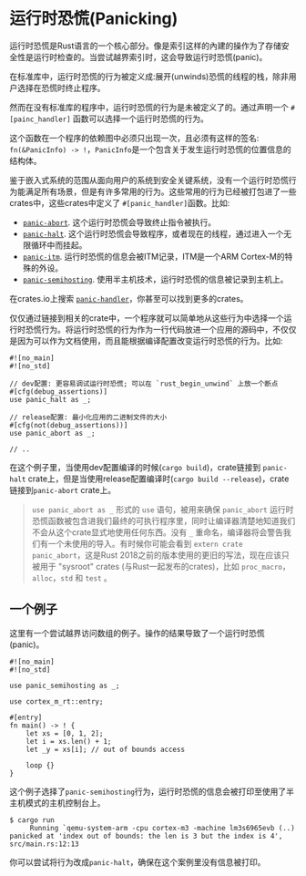 # 运行时恐慌(Panicking)

运行时恐慌是Rust语言的一个核心部分。像是索引这样的內建的操作为了存储安全性是运行时检查的。当尝试越界索引时，这会导致运行时恐慌(panic)。

在标准库中，运行时恐慌的行为被定义成:展开(unwinds)恐慌的线程的栈，除非用户选择在恐慌时终止程序。

然而在没有标准库的程序中，运行时恐慌的行为是未被定义了的。通过声明一个 `#[painc_handler]` 函数可以选择一个运行时恐慌的行为。

这个函数在一个程序的依赖图中必须只出现一次，且必须有这样的签名: `fn(&PanicInfo) -> !`，`PanicInfo`是一个包含关于发生运行时恐慌的位置信息的结构体。

[`PanicInfo`]: https://doc.rust-lang.org/core/panic/struct.PanicInfo.html

鉴于嵌入式系统的范围从面向用户的系统到安全关键系统，没有一个运行时恐慌行为能满足所有场景，但是有许多常用的行为。这些常用的行为已经被打包进了一些crates中，这些crates中定义了 `#[panic_handler]`函数。比如:

- [`panic-abort`]. 这个运行时恐慌会导致终止指令被执行。
- [`panic-halt`]. 这个运行时恐慌会导致程序，或者现在的线程，通过进入一个无限循环中而挂起。
- [`panic-itm`]. 运行时恐慌的信息会被ITM记录，ITM是一个ARM Cortex-M的特殊的外设。
- [`panic-semihosting`]. 使用半主机技术，运行时恐慌的信息被记录到主机上。

[`panic-abort`]: https://crates.io/crates/panic-abort
[`panic-halt`]: https://crates.io/crates/panic-halt
[`panic-itm`]: https://crates.io/crates/panic-itm
[`panic-semihosting`]: https://crates.io/crates/panic-semihosting

在crates.io上搜索 [`panic-handler`]，你甚至可以找到更多的crates。

[`panic-handler`]: https://crates.io/keywords/panic-handler

仅仅通过链接到相关的crate中，一个程序就可以简单地从这些行为中选择一个运行时恐慌行为。将运行时恐慌的行为作为一行代码放进一个应用的源码中，不仅仅是因为可以作为文档使用，而且能根据编译配置改变运行时恐慌的行为。比如:

``` rust,ignore
#![no_main]
#![no_std]

// dev配置: 更容易调试运行时恐慌; 可以在 `rust_begin_unwind` 上放一个断点
#[cfg(debug_assertions)]
use panic_halt as _;

// release配置: 最小化应用的二进制文件的大小
#[cfg(not(debug_assertions))]
use panic_abort as _;

// ..
```

在这个例子里，当使用dev配置编译的时候(`cargo build`)，crate链接到 `panic-halt` crate上，但是当使用release配置编译时(`cargo build --release`)，crate链接到`panic-abort` crate上。

> `use panic_abort as _` 形式的 `use` 语句，被用来确保 `panic_abort` 运行时恐慌函数被包含进我们最终的可执行程序里，同时让编译器清楚地知道我们不会从这个crate显式地使用任何东西。没有 `_` 重命名，编译器将会警告我们有一个未使用的导入。有时候你可能会看到 `extern crate panic_abort`，这是Rust 2018之前的版本使用的更旧的写法，现在应该只被用于 "sysroot" crates (与Rust一起发布的crates)，比如 `proc_macro`，`alloc`，`std` 和 `test` 。

## 一个例子

这里有一个尝试越界访问数组的例子。操作的结果导致了一个运行时恐慌(panic)。

```rust,ignore
#![no_main]
#![no_std]

use panic_semihosting as _;

use cortex_m_rt::entry;

#[entry]
fn main() -> ! {
    let xs = [0, 1, 2];
    let i = xs.len() + 1;
    let _y = xs[i]; // out of bounds access

    loop {}
}
```

这个例子选择了`panic-semihosting`行为，运行时恐慌的信息会被打印至使用了半主机模式的主机控制台上。

``` text
$ cargo run
     Running `qemu-system-arm -cpu cortex-m3 -machine lm3s6965evb (..)
panicked at 'index out of bounds: the len is 3 but the index is 4', src/main.rs:12:13
```

你可以尝试将行为改成`panic-halt`，确保在这个案例里没有信息被打印。
